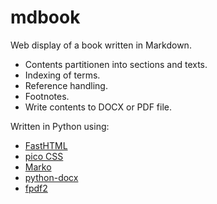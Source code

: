 # mdbook

Web display of a book written in Markdown.

- Contents partitionen into sections and texts.
- Indexing of terms.
- Reference handling.
- Footnotes.
- Write contents to DOCX or PDF file.

Written in Python using:

- [FastHTML](https://docs.fastht.ml/)
- [pico CSS](https://picocss.com/)
- [Marko](https://marko-py.readthedocs.io/)
- [python-docx](https://python-docx.readthedocs.io/en/latest/)
- [fpdf2](https://py-pdf.github.io/fpdf2/index.html)
